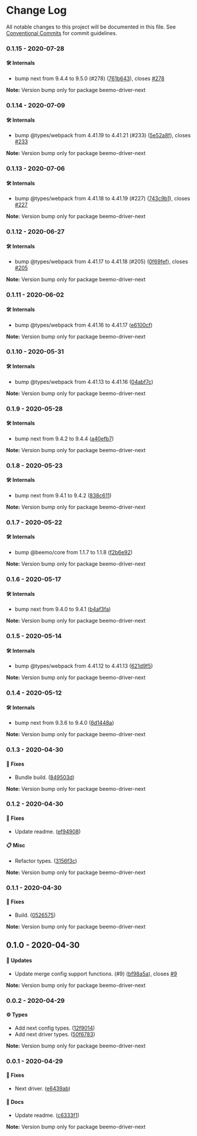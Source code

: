 # Change Log

All notable changes to this project will be documented in this file.
See [Conventional Commits](https://conventionalcommits.org) for commit guidelines.

### 0.1.15 - 2020-07-28

#### 🛠 Internals

- bump next from 9.4.4 to 9.5.0 (#278) ([761b643](https://github.com/rajzik/lumos-drivers/commit/761b643)), closes [#278](https://github.com/rajzik/lumos-drivers/issues/278)

**Note:** Version bump only for package beemo-driver-next





### 0.1.14 - 2020-07-09

#### 🛠 Internals

- bump @types/webpack from 4.41.19 to 4.41.21 (#233) ([5e52a8f](https://github.com/rajzik/lumos-drivers/commit/5e52a8f)), closes [#233](https://github.com/rajzik/lumos-drivers/issues/233)

**Note:** Version bump only for package beemo-driver-next





### 0.1.13 - 2020-07-06

#### 🛠 Internals

- bump @types/webpack from 4.41.18 to 4.41.19 (#227) ([743c9b1](https://github.com/rajzik/lumos-drivers/commit/743c9b1)), closes [#227](https://github.com/rajzik/lumos-drivers/issues/227)

**Note:** Version bump only for package beemo-driver-next





### 0.1.12 - 2020-06-27

#### 🛠 Internals

- bump @types/webpack from 4.41.17 to 4.41.18 (#205) ([0f69fef](https://github.com/rajzik/lumos-drivers/commit/0f69fef)), closes [#205](https://github.com/rajzik/lumos-drivers/issues/205)

**Note:** Version bump only for package beemo-driver-next





### 0.1.11 - 2020-06-02

#### 🛠 Internals

- bump @types/webpack from 4.41.16 to 4.41.17 ([e6100cf](https://github.com/rajzik/lumos-drivers/commit/e6100cf))

**Note:** Version bump only for package beemo-driver-next





### 0.1.10 - 2020-05-31

#### 🛠 Internals

- bump @types/webpack from 4.41.13 to 4.41.16 ([04abf7c](https://github.com/rajzik/lumos-drivers/commit/04abf7c))

**Note:** Version bump only for package beemo-driver-next





### 0.1.9 - 2020-05-28

#### 🛠 Internals

- bump next from 9.4.2 to 9.4.4 ([a40efb7](https://github.com/rajzik/lumos-drivers/commit/a40efb7))

**Note:** Version bump only for package beemo-driver-next





### 0.1.8 - 2020-05-23

#### 🛠 Internals

- bump next from 9.4.1 to 9.4.2 ([838c611](https://github.com/rajzik/lumos-drivers/commit/838c611))

**Note:** Version bump only for package beemo-driver-next





### 0.1.7 - 2020-05-22

#### 🛠 Internals

- bump @beemo/core from 1.1.7 to 1.1.8 ([f2b6e92](https://github.com/rajzik/lumos-drivers/commit/f2b6e92))

**Note:** Version bump only for package beemo-driver-next





### 0.1.6 - 2020-05-17

#### 🛠 Internals

- bump next from 9.4.0 to 9.4.1 ([b4af3fa](https://github.com/rajzik/lumos-drivers/commit/b4af3fa))

**Note:** Version bump only for package beemo-driver-next





### 0.1.5 - 2020-05-14

#### 🛠 Internals

- bump @types/webpack from 4.41.12 to 4.41.13 ([621d9f5](https://github.com/rajzik/lumos-drivers/commit/621d9f5))

**Note:** Version bump only for package beemo-driver-next





### 0.1.4 - 2020-05-12

#### 🛠 Internals

- bump next from 9.3.6 to 9.4.0 ([6d1448a](https://github.com/rajzik/lumos-drivers/commit/6d1448a))

**Note:** Version bump only for package beemo-driver-next





### 0.1.3 - 2020-04-30

#### 🐞 Fixes

- Bundle build. ([849503d](https://github.com/rajzik/lumos-drivers/commit/849503d))

**Note:** Version bump only for package beemo-driver-next





### 0.1.2 - 2020-04-30

#### 🐞 Fixes

- Update readme. ([ef94908](https://github.com/rajzik/lumos-drivers/commit/ef94908))

#### 📋 Misc

- Refactor types. ([3156f3c](https://github.com/rajzik/lumos-drivers/commit/3156f3c))

**Note:** Version bump only for package beemo-driver-next





### 0.1.1 - 2020-04-30

#### 🐞 Fixes

- Build. ([0526575](https://github.com/rajzik/lumos-drivers/commit/0526575))

**Note:** Version bump only for package beemo-driver-next





## 0.1.0 - 2020-04-30

#### 🚀 Updates

- Update merge config support functions. (#9) ([bf98a5a](https://github.com/rajzik/lumos-drivers/commit/bf98a5a)), closes [#9](https://github.com/rajzik/lumos-drivers/issues/9)

**Note:** Version bump only for package beemo-driver-next





### 0.0.2 - 2020-04-29

#### ⚙️ Types

- Add next config types. ([12f9014](https://github.com/rajzik/lumos-drivers/commit/12f9014))
- Add next driver types. ([50f6783](https://github.com/rajzik/lumos-drivers/commit/50f6783))

**Note:** Version bump only for package beemo-driver-next





### 0.0.1 - 2020-04-29

#### 🐞 Fixes

- Next driver. ([e6439ab](https://github.com/rajzik/lumos-drivers/commit/e6439ab))

#### 📘 Docs

- Update readme. ([c6333f1](https://github.com/rajzik/lumos-drivers/commit/c6333f1))

**Note:** Version bump only for package beemo-driver-next
